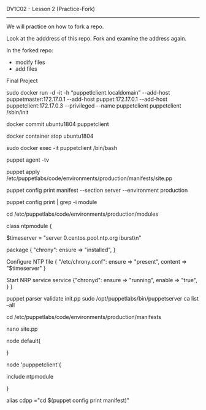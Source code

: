 DV1C02 - Lesson 2 (Practice-Fork)

-----------------------

We will practice on how to fork a repo. 

Look at the adddress of this repo. Fork and examine the address again. 

In the forked repo:

- modify files
- add files





Final Project

sudo docker run -d -it -h “puppetlclient.localdomain” --add-host puppetmaster:172.17.0.1 --add-host puppet:172.17.0.1 --add-host puppetclient:172.17.0.3 --privileged --name puppetclient puppetclient /sbin/init

docker commit ubuntu1804 puppetclient

docker container stop ubuntu1804

sudo docker exec -it puppetclient /bin/bash

puppet agent -tv

puppet apply /etc/puppetlabs/code/environments/production/manifests/site.pp

puppet config print manifest --section server --environment production

puppet config print | grep -i module

cd /etc/puppetlabs/code/environments/production/modules

class ntpmodule {

$timeserver = "server 0.centos.pool.ntp.org iburst\n"

package { "chrony": ensure => "installed", }

Configure NTP
file { "/etc/chrony.conf": ensure => "present", content => "$timeserver" }

Start NRP service
service {"chronyd": ensure => "running", enable => "true", } }

puppet parser validate init.pp sudo /opt/puppetlabs/bin/puppetserver ca list –all

cd /etc/puppetlabs/code/environments/production/manifests

nano site.pp

node default{

}

node 'pupppetclient'{

include ntpmodule

}

alias cdpp ="cd $(puppet config print manifest)"


